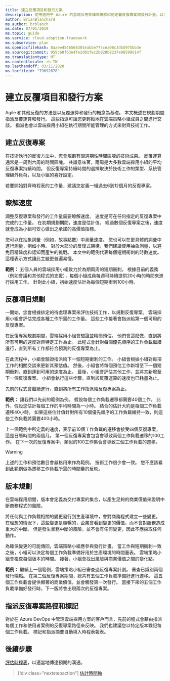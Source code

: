 ```yaml
---
title: 建立反覆項目和發行方案
description: 使用適用于 Azure 的雲端採用架構來瞭解如何定義反復專案和發行計畫，以協助您管理您的實施。
author: BrianBlanchard
ms.author: brblanch
ms.date: 07/01/2019
ms.topic: guide
ms.service: cloud-adoption-framework
ms.subservice: plan
ms.openlocfilehash: 8aaee4546568301eabbe774cea08c3d5d975bb3e
ms.sourcegitcommit: 959cb0f63e4fe2d01fec2b820b8237e98599d14f
ms.translationtype: MT
ms.contentlocale: zh-TW
ms.lasthandoff: 03/11/2020
ms.locfileid: "79092678"
---
```

# <a name="establish-iterations-and-release-plans"></a>建立反覆項目和發行方案

Agile 和其他反復的方法是以反覆運算和發行的概念為基礎。 本文概述在規劃期間指派反覆運算和發行。 這些指派可讓您更輕鬆地在雲端策略小組成員之間進行交談。 指派也會以雲端採用小組在執行期間所能管理的方式來對齊技術工作。

## <a name="establish-iterations"></a>建立反復專案

在技術執行的反復方法中，您會規劃有關週期性時間區塊的技術成果。 反覆運算通常是一周到六周的時間區塊。 共識意味著，兩周是大多數雲端採用小組的平均反復專案持續時間。 但反復專案持續時間的選擇取決於技術工作的類型、系統管理額外負荷，以及小組的喜好設定。

若要開始對齊時程表的工作量，建議您定義一組過去6到12個月的反復專案。

## <a name="understand-velocity"></a>瞭解速度

調整反復專案和發行的工作量需要瞭解速度。 速度是可在任何指定的反復專案中完成的工作量。 在初期規劃期間，速度是估計值。 經過數個反復專案之後，速度就會成為小組可安心做出之承諾的高價值指標。

您可以在抽象詞彙（例如，故事點數）中測量速度。 您也可以在更具體的詞彙中進行測量，例如小時。 對於大部分的反復式架構，我們建議使用抽象測量，以避免因精確度和認知而產生的挑戰。 本文中的範例代表每個短期衝刺的時數速度。 這種表示方式讓此主題更普遍易懂。

**範例：** 五個人員的雲端採用小組致力於為期兩周的短期衝刺。 根據目前的義務（例如會議和其他程式的支援），每個小組成員每週可持續提供20小時的時間來進行採用工作。 針對此小組，初始速度估計為每個短期衝刺100小時。

## <a name="iteration-planning"></a>反覆項目規劃

一開始，您會根據排定的待處理專案來評估技術工作，以規劃反復專案。 雲端採用小組會評估完成各種工作所需的工作量。 這些工作接著會指派給第一個可用的反復專案。

在反復專案規劃期間，雲端採用小組會驗證並精簡預估。 他們會這麼做，直到將所有可用的速度對齊特定工作為止。 此程式會針對每個優先順序的工作負載繼續進行，直到所有工作都符合預測的反復專案為止。

在此流程中，小組會驗證指派給下一個短期衝刺的工作。 小組會根據小組對每項工作的相關交談來更新其預估值。 然後，小組會將每個預估工作新增至下一個短期衝刺，直到達到可用的速度為止。 最後，小組會評估其他工作，並將其新增至下一個反復專案。 小組會執行這些步驟，直到該反覆運算的速度也已耗盡為止。

先前的程式會繼續進行，直到將所有工作指派給反復專案為止。

**範例：** 讓我們以先前的範例為例。 假設每個工作負載遷移都需要40個工作。 此外，假設您估計每個工作的平均時間為一小時。 結合的估計大約是每個工作負載遷移40小時。 如果這些估計值針對所有10個優先順序的工作負載維持一致，則這些工作負載將需要400小時。

上一個範例中所定義的速度，表示前10個工作負載的遷移會接受四個反復專案，這是日曆時間的兩個月。 第一個反復專案會包含會導致兩個工作負載遷移的100工作。 在下一次的反復專案中，類似的100工作集合會導致三個工作負載的遷移。

> [!WARNING]
> 上述的工作和預估數目會嚴格用來作為範例。 技術工作很少會一致。 您不應該看到此範例做為遷移工作負載所需的時間量的反映。

## <a name="release-planning"></a>版本規劃

在雲端採用期間，版本會定義為交付專案的集合，以產生足夠的商業價值來證明中斷商務程式的風險。

將任何與工作負載相關的變更發行到生產環境中，會對商務程式建立一些變更。 在理想的情況下，這些變更是順暢的，企業會看到變更的價值，而不會對服務造成重大的中斷。 但是發生業務中斷的風險，並不會有任何變更，因此不應採取任何動作。

為確保變更的可能傳回，雲端策略小組應參與發行計畫。 當工作與短期衝刺一致之後，小組可以決定每個工作負載準備好用於生產環境的時間量表。 雲端策略小組會檢查每個版本的時間。 接著，小組會找出風險與商業價值之間的變化點。

**範例：** 繼續上一個範例，雲端策略小組已審查過反復專案計劃。 審查已識別兩個發行端點。 在第二個反復專案期間，總共有五個工作負載準備好進行遷移。 這五個工作負載會提供顯著的商業價值，並會觸發第一次發行。 當接下來的五個工作負載準備好發行時，下一版將會出現兩次的反復專案。

## <a name="assign-iteration-paths-and-tags"></a>指派反復專案路徑和標記

對於在 Azure DevOps 中管理雲端採用方案的客戶而言，先前的程式會藉由指派每個工作和使用者案例的反復專案路徑來反映。 我們也建議您以特定版本戳記每個工作負載。 標記和指派摘要自動填入時程表報表。

## <a name="next-steps"></a>後續步驟

[評估時程表](./timelines.md)，以適當地傳達預期的溝通。

> [!div class="nextstepaction"]
> [估計時間軸](./timelines.md)
